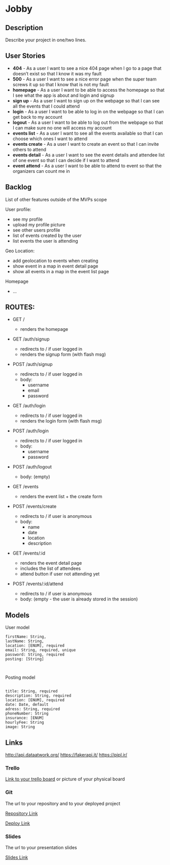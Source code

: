 # Jobby

## Description

Describe your project in one/two lines.

## User Stories

- **404** - As a user I want to see a nice 404 page when I go to a page that doesn’t exist so that I know it was my fault
- **500** - As a user I want to see a nice error page when the super team screws it up so that I know that is not my fault
- **homepage** - As a user I want to be able to access the homepage so that I see what the app is about and login and signup
- **sign up** - As a user I want to sign up on the webpage so that I can see all the events that I could attend
- **login** - As a user I want to be able to log in on the webpage so that I can get back to my account
- **logout** - As a user I want to be able to log out from the webpage so that I can make sure no one will access my account
- **events list** - As a user I want to see all the events available so that I can choose which ones I want to attend
- **events create** - As a user I want to create an event so that I can invite others to attend
- **events detail** - As a user I want to see the event details and attendee list of one event so that I can decide if I want to attend
- **event attend** - As a user I want to be able to attend to event so that the organizers can count me in

## Backlog

List of other features outside of the MVPs scope

User profile:

- see my profile
- upload my profile picture
- see other users profile
- list of events created by the user
- list events the user is attending

Geo Location:

- add geolocation to events when creating
- show event in a map in event detail page
- show all events in a map in the event list page

Homepage

- ...

## ROUTES:

- GET /
  - renders the homepage
- GET /auth/signup
  - redirects to / if user logged in
  - renders the signup form (with flash msg)
- POST /auth/signup
  - redirects to / if user logged in
  - body:
    - username
    - email
    - password
- GET /auth/login
  - redirects to / if user logged in
  - renders the login form (with flash msg)
- POST /auth/login
  - redirects to / if user logged in
  - body:
    - username
    - password
- POST /auth/logout

  - body: (empty)

- GET /events
  - renders the event list + the create form
- POST /events/create
  - redirects to / if user is anonymous
  - body:
    - name
    - date
    - location
    - description
- GET /events/:id
  - renders the event detail page
  - includes the list of attendees
  - attend button if user not attending yet
- POST /events/:id/attend
  - redirects to / if user is anonymous
  - body: (empty - the user is already stored in the session)

## Models

User model

```
firstName: String,
lastName: String,
location: [ENUM], required
email: String, required, unique
password: String, required
posting: [String]



```

Posting model

```

title: String, required
description: String, required
location: [ENUM], required
date: Date, default
adress: String, required
phoneNumber: String
insurance: [ENUM]
hourlyFee: String
image: String

```

## Links

http://api.dataatwork.org/
https://fakerapi.it/
https://pipl.ir/

### Trello

[Link to your trello board](https://trello.com) or picture of your physical board

### Git

The url to your repository and to your deployed project

[Repository Link](http://github.com)

[Deploy Link](http://heroku.com)

### Slides

The url to your presentation slides

[Slides Link](http://slides.com)

